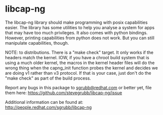 # libcap-ng
The libcap-ng library should make programming with posix capabilities
easier. The library has some utilities to help you analyse a system
for apps that may have too much privileges. It also comes with python
bindings. However, printing capabilities from python does not work. But
you can still manipulate capabilities, though.

NOTE: to distributions. There is a "make check" target. It only works
if the headers match the kernel. IOW, if you have a chroot build system
that is using a much older kernel, the macros in the kernel header files
will do the wrong thing when the capng_init function probes the kernel
and decides we are doing v1 rather than v3 protocol. If that is your case,
just don't do the "make check" as part of the build process.

Report any bugs in this package to  sgrubb@redhat.com  or better yet,
file them here: https://github.com/stevegrubb/libcap-ng/issue

Additional information can be found at:
	http://people.redhat.com/sgrubb/libcap-ng
